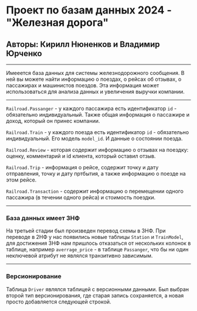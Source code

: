 # Проект по базам данных 2024 - "Железная дорога" 
## Авторы: Кирилл Нюненков и Владимир Юрченко

---

Имееется база данных для системы железнодорожного сообщения. В ней вы можете найти информацию о поездах, о рейсах об отзывах, о пассажирах и машинистов поездов. Эта информация может использоваться для анализа данных и увеличения выручки компании.

--- 

`Railroad.Passanger` - у каждого пассажира есть идентификатор `id` - обязательно индивидуальный. Также общая информация о пассажире и доход, который он принес компании.

`Railroad.Train` - у каждого поезда есть идентификатор `id` - обязательно индивидуальный. Его модель `model_id`. И данные о состоянии поезда.

`Railroad.Review` - которая содержит информацию о отзывах на поездку: оценку, комментарий и id клиента, который оставил отзыв.

`Railroad.Trip` - информация о рейсе, содержит точку и дату отправления, точку и дату пртбытия, а также информацию о поезде на этом рейсе.

`Railroad.Transaction` - содержит информацию о перемещении одного пассажира (в течении одного рейса) и стоимость поездки.

--- 

### База данных имеет 3НФ

На третьей стадии был произведен перевод схемы в 3НФ. При переводе в 2НФ у нас появились новые таблицы `Station` и `TrainModel`, для достижения 3НФ нам пришлось отказаться от нескольких колонок в таблице, например `averrage_price` - в таблице `Passanger`, что бы ни один неключевой атрибут не являлся транзитивно зависимым.

--- 

### Версионирование


Таблица `Driver` являлся таблицей с версионными данными. Был выбран второй тип версионирования, где старая запись сохраняется, а новая просто добавляется следующей строкой. 

###

